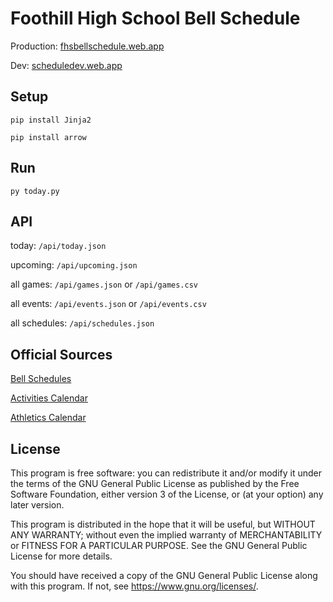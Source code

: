 # Foothill High School Bell Schedule
Production: [fhsbellschedule.web.app](https://fhsbellschedule.web.app)

Dev: [scheduledev.web.app](https://scheduledev.web.app)

## Setup
`pip install Jinja2`

`pip install arrow`
## Run
`py today.py`

## API
today: `/api/today.json`

upcoming: `/api/upcoming.json`

all games: `/api/games.json` or `/api/games.csv`

all events: `/api/events.json` or `/api/events.csv`

all schedules: `/api/schedules.json`

## Official Sources
[Bell Schedules](https://www.tustin.k12.ca.us/foothill/about-our-school/bell-schedule)

[Activities Calendar](https://www.tustin.k12.ca.us/foothill/activities/asb/activities-calendar)

[Athletics Calendar](https://www.tustin.k12.ca.us/foothill/athletics/athletics-calendar)

## License
This program is free software: you can redistribute it and/or modify
it under the terms of the GNU General Public License as published by
the Free Software Foundation, either version 3 of the License, or
(at your option) any later version.

This program is distributed in the hope that it will be useful,
but WITHOUT ANY WARRANTY; without even the implied warranty of
MERCHANTABILITY or FITNESS FOR A PARTICULAR PURPOSE.  See the
GNU General Public License for more details.

You should have received a copy of the GNU General Public License
along with this program.  If not, see <https://www.gnu.org/licenses/>.
